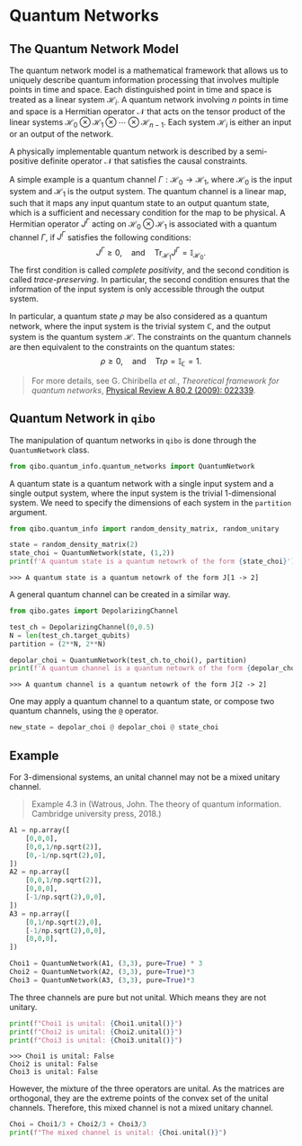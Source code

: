 # Quantum Networks

## The Quantum Network Model

The quantum network model is a mathematical framework that allows us to uniquely describe quantum information processing that involves multiple points in time and space.
Each distinguished point in time and space is treated as a linear system $\mathcal{H}_i$.
A quantum network involving $n$ points in time and space is a Hermitian operator $\mathcal{N}$ that acts on the tensor product of the linear systems $\mathcal{H}_0 \otimes \mathcal{H}_1 \otimes \cdots \otimes \mathcal{H}_{n-1}$.
Each system $\mathcal{H}_i$ is either an input or an output of the network.

A physically implementable quantum network is described by a semi-positive definite operator $\mathcal{N}$ that satisfies the causal constraints.

A simple example is a quantum channel $\Gamma: \mathcal{H}_0 \to \mathcal{H}_1$, where $\mathcal{H}_0$ is the input system and $\mathcal{H}_1$ is the output system.
The quantum channel is a linear map, such that it maps any input quantum state to an output quantum state, which is a sufficient and necessary condition for the map to be physical.
A Hermitian operator $J^\Gamma$ acting on $\mathcal{H}_0\otimes \mathcal{H}_1$ is associated with a quantum channel $\Gamma$, if $J^\Gamma$ satisfies the following conditions:
$$
J^\Gamma \geq 0, \quad \text{and} \quad \text{Tr}_{\mathcal{H}_1} J^\Gamma = \mathbb{I}_{\mathcal{H}_0}.
$$
The first condition is called *complete positivity*, and the second condition is called *trace-preserving*.
In particular, the second condition ensures that the information of the input system is only accessible through the output system.

In particular, a quantum state $\rho$ may be also considered as a quantum network, where the input system is the trivial system $\mathbb{C}$, and the output system is the quantum system $\mathcal{H}$.
The constraints on the quantum channels are then equivalent to the constraints on the quantum states:
$$
\rho \geq 0, \quad \text{and} \quad \text{Tr} \rho = \mathbb{I}_\mathbb{C} = 1.
$$

> For more details, see G. Chiribella *et al.*, *Theoretical framework for quantum networks*,
> [Physical Review A 80.2 (2009): 022339](https://journals.aps.org/pra/abstract/10.1103/PhysRevA.80.022339).

## Quantum Network in `qibo`

The manipulation of quantum networks in `qibo` is done through the `QuantumNetwork` class.

```python
from qibo.quantum_info.quantum_networks import QuantumNetwork
```

A quantum state is a quantum network with a single input system and a single output system, where the input system is the trivial 1-dimensional system.
We need to specify the dimensions of each system in the `partition` argument.

```python
from qibo.quantum_info import random_density_matrix, random_unitary

state = random_density_matrix(2)
state_choi = QuantumNetwork(state, (1,2))
print(f'A quantum state is a quantum netowrk of the form {state_choi}')
```

```
>>> A quantum state is a quantum netowrk of the form J[1 -> 2]
```

A general quantum channel can be created in a similar way.

```python
from qibo.gates import DepolarizingChannel

test_ch = DepolarizingChannel(0,0.5)
N = len(test_ch.target_qubits)
partition = (2**N, 2**N)

depolar_choi = QuantumNetwork(test_ch.to_choi(), partition)
print(f'A quantum channel is a quantum netowrk of the form {depolar_choi}')
```

```
>>> A quantum channel is a quantum netowrk of the form J[2 -> 2]
```

One may apply a quantum channel to a quantum state, or compose two quantum channels, using the `@` operator.

```python
new_state = depolar_choi @ depolar_choi @ state_choi
```

## Example

For 3-dimensional systems, an unital channel may not be a mixed unitary channel.

> Example 4.3 in (Watrous, John. The theory of quantum information. Cambridge university press, 2018.)

```python
A1 = np.array([
    [0,0,0],
    [0,0,1/np.sqrt(2)],
    [0,-1/np.sqrt(2),0],
])
A2 = np.array([
    [0,0,1/np.sqrt(2)],
    [0,0,0],
    [-1/np.sqrt(2),0,0],
])
A3 = np.array([
    [0,1/np.sqrt(2),0],
    [-1/np.sqrt(2),0,0],
    [0,0,0],
])

Choi1 = QuantumNetwork(A1, (3,3), pure=True) * 3
Choi2 = QuantumNetwork(A2, (3,3), pure=True)*3
Choi3 = QuantumNetwork(A3, (3,3), pure=True)*3
```

The three channels are pure but not unital. Which means they are not unitary.

```python
print(f"Choi1 is unital: {Choi1.unital()}")
print(f"Choi2 is unital: {Choi2.unital()}")
print(f"Choi3 is unital: {Choi3.unital()}")
```

```
>>> Choi1 is unital: False
Choi2 is unital: False
Choi3 is unital: False
```

However, the mixture of the three operators are unital.
As the matrices are orthogonal, they are the extreme points of the convex set of the unital channels.
Therefore, this mixed channel is not a mixed unitary channel.

```python
Choi = Choi1/3 + Choi2/3 + Choi3/3
print(f"The mixed channel is unital: {Choi.unital()}")
```
